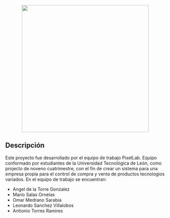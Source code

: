 <p align="center"><img src="https://res.cloudinary.com/dtfbvvkyp/image/upload/v1566331377/laravel-logolockup-cmyk-red.svg" width="400"></p>

## Descripción

Este proyecto fue desarrollado por el equipo de trabajo PixelLab. Equipo conformado por estudiantes de la Universidad Tecnológica de León, como projecto de noveno cuatrimestre, con el fin de crear un sistema para una empresa propia para el control de compra y venta de productos tecnologios variados. 
En el equipo de trabajo se encuentran:

- Angel de la Torre Gonzalez
- Mario Salas Ornelas
- Omar Medrano Sarabia
- Leonardo Sanchez Villalobos
- Antionio Torres Ramires
